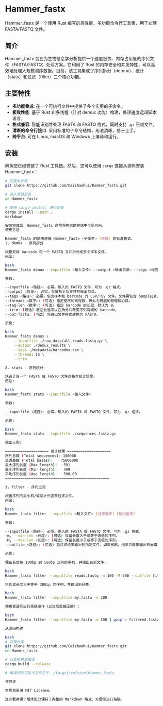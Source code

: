 
# Hammer_fastx

Hammer_fastx 是一个使用 Rust 编写的高性能、多功能命令行工具集，用于处理 FASTA/FASTQ 文件。

## 简介

Hammer_fastx 旨在为生物信息学分析提供一个速度极快、内存占用低的序列文件（FASTA/FASTQ）处理方案。它利用了 Rust 的内存安全和并发特性，可以高效地处理大规模测序数据。目前，该工具集成了序列拆分（demux）、统计（stats）和过滤（filter）三个核心功能。

## 主要特性

- **多功能集成**: 在一个可执行文件中提供了多个实用的子命令。
- **极致性能**: 基于 Rust 和多线程（针对 demux 功能）构建，处理速度远超脚本语言。
- **格式兼容**: 智能识别并处理 FASTA 和 FASTQ 格式，同时支持 `.gz` 压缩文件。
- **清晰的命令行接口**: 采用标准的子命令结构，用法清晰，易于上手。
- **跨平台**: 可在 Linux, macOS 和 Windows 上编译和运行。

## 安装

确保您已经安装了 Rust 工具链。然后，您可以使用 `cargo` 直接从源码安装 Hammer_fastx：

```bash
# 克隆本仓库
git clone https://github.com/Caizhaohui/Hammer_fastx.git

# 进入项目目录
cd Hammer_fastx

# 使用 cargo install 进行安装
cargo install --path .
markdown

安装完成后，Hammer_fastx 命令将在您的终端中全局可用。
使用方法

Hammer_fastx 的使用遵循 Hammer_fastx <子命令> [参数] 的标准格式。
1. demux - 序列拆分

根据双端 barcode 将一个 FASTQ 文件拆分成多个样本文件。
用法:

bash
Hammer_fastx demux --inputfile <输入文件> --output <输出目录> --tags <标签文件> [其他选项]

参数:

--inputfile <路径>: 必需。输入的 FASTQ 文件，可为 .gz 格式。
--output <目录>: 必需。存放拆分后文件的输出目录。
--tags <路径>: 必需。包含样本和 barcode 的 CSV/TSV 文件。文件需包含 SampleID, F_tag, R_tag 这三列。
--threads <数字>: (可选) 指定使用的线程数，默认为机器的物理核心数。
--tag-len <数字>: (可选) 指定 barcode 的长度，默认为 8。
--trim: (可选) 激活此选项以在拆分后裁剪序列两端的 barcode。
--out-fasta: (可选) 将输出文件格式转换为 FASTA。

示例:

bash
Hammer_fastx demux \
    --inputfile ./raw_data/all_reads.fastq.gz \
    --output ./demux_results \
    --tags ./metadata/barcodes.csv \
    --threads 16 \
    --trim

2. stats - 序列统计

快速计算一个 FASTA 或 FASTQ 文件的基本统计信息。
用法:

bash
Hammer_fastx stats --inputfile <输入文件>

参数:

--inputfile <路径>: 必需。输入的 FASTA 或 FASTQ 文件，可为 .gz 格式。

示例:

bash
Hammer_fastx stats --inputfile ./sequences.fasta.gz

输出示例:

==================== 统计结果 ====================
序列总数 (Total sequences): 150000
总碱基数 (Total bases):    75000000
最大序列长度 (Max length):   501
最小序列长度 (Min length):   498
平均序列长度 (Avg length):   500.00
================================================

3. filter - 序列过滤

根据序列的最小和/或最大长度来过滤文件。
用法:

bash
Hammer_fastx filter --inputfile <输入文件> [过滤选项] [输出选项]

参数:

--inputfile <路径>: 必需。输入的 FASTA 或 FASTQ 文件，可为 .gz 格式。
-m, --min-len <长度>: (可选) 保留长度大于或等于该值的序列。
-M, --max-len <长度>: (可选) 保留长度小于或等于该值的序列。
--outfile <路径>: (可选) 将过滤结果输出到指定文件。如果省略，结果将直接输出到屏幕（标准输出）。

示例:

保留长度在 100bp 到 500bp 之间的序列，并输出到新文件:

bash
Hammer_fastx filter --inputfile reads.fastq -m 100 -M 500 --outfile filtered_reads.fastq

只保留长度大于等于 300bp 的序列，并输出到屏幕:

bash
Hammer_fastx filter --inputfile my.fasta -m 300

使用管道符进行高级操作（过滤后直接压缩）:

bash
Hammer_fastx filter --inputfile my.fasta -m 100 | gzip > filtered.fasta.gz

从源码构建

bash
# 克隆仓库
git clone https://github.com/Caizhaohui/Hammer_fastx.git
cd Hammer_fastx

# 以发布模式编译
cargo build --release

# 编译好的可执行文件位于 ./target/release/Hammer_fastx

许可证

本项目采用 MIT License。

这次我确保了后续部分保持了完整的 Markdown 格式，方便您进行粘贴。
